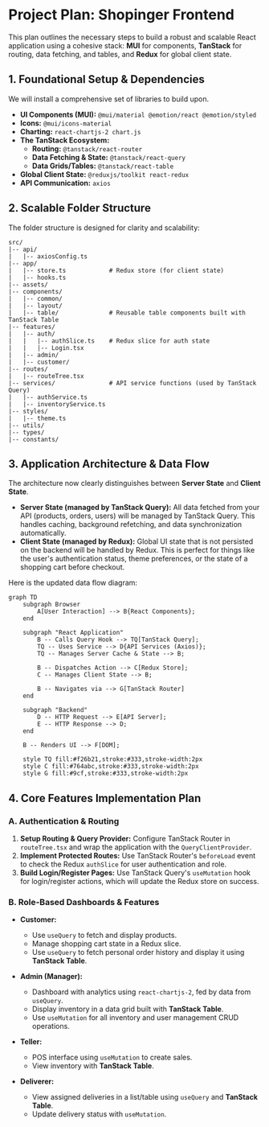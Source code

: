 # Project Plan: Shopinger Frontend

This plan outlines the necessary steps to build a robust and scalable React application using a cohesive stack: **MUI** for components, **TanStack** for routing, data fetching, and tables, and **Redux** for global client state.

## 1. Foundational Setup & Dependencies

We will install a comprehensive set of libraries to build upon.

*   **UI Components (MUI):** `@mui/material @emotion/react @emotion/styled`
*   **Icons:** `@mui/icons-material`
*   **Charting:** `react-chartjs-2 chart.js`
*   **The TanStack Ecosystem:**
    *   **Routing:** `@tanstack/react-router`
    *   **Data Fetching & State:** `@tanstack/react-query`
    *   **Data Grids/Tables:** `@tanstack/react-table`
*   **Global Client State:** `@reduxjs/toolkit react-redux`
*   **API Communication:** `axios`

## 2. Scalable Folder Structure

The folder structure is designed for clarity and scalability:

```
src/
|-- api/
|   |-- axiosConfig.ts
|-- app/
|   |-- store.ts            # Redux store (for client state)
|   |-- hooks.ts
|-- assets/
|-- components/
|   |-- common/
|   |-- layout/
|   |-- table/              # Reusable table components built with TanStack Table
|-- features/
|   |-- auth/
|   |   |-- authSlice.ts    # Redux slice for auth state
|   |   |-- Login.tsx
|   |-- admin/
|   |-- customer/
|-- routes/
|   |-- routeTree.tsx
|-- services/               # API service functions (used by TanStack Query)
|   |-- authService.ts
|   |-- inventoryService.ts
|-- styles/
|   |-- theme.ts
|-- utils/
|-- types/
|-- constants/
```

## 3. Application Architecture & Data Flow

The architecture now clearly distinguishes between **Server State** and **Client State**.

*   **Server State (managed by TanStack Query):** All data fetched from your API (products, orders, users) will be managed by TanStack Query. This handles caching, background refetching, and data synchronization automatically.
*   **Client State (managed by Redux):** Global UI state that is not persisted on the backend will be handled by Redux. This is perfect for things like the user's authentication status, theme preferences, or the state of a shopping cart before checkout.

Here is the updated data flow diagram:

```mermaid
graph TD
    subgraph Browser
        A[User Interaction] --> B{React Components};
    end

    subgraph "React Application"
        B -- Calls Query Hook --> TQ[TanStack Query];
        TQ -- Uses Service --> D{API Services (Axios)};
        TQ -- Manages Server Cache & State --> B;

        B -- Dispatches Action --> C[Redux Store];
        C -- Manages Client State --> B;

        B -- Navigates via --> G[TanStack Router]
    end

    subgraph "Backend"
        D -- HTTP Request --> E[API Server];
        E -- HTTP Response --> D;
    end

    B -- Renders UI --> F[DOM];

    style TQ fill:#f26b21,stroke:#333,stroke-width:2px
    style C fill:#764abc,stroke:#333,stroke-width:2px
    style G fill:#9cf,stroke:#333,stroke-width:2px
```

## 4. Core Features Implementation Plan

### A. Authentication & Routing
1.  **Setup Routing & Query Provider:** Configure TanStack Router in `routeTree.tsx` and wrap the application with the `QueryClientProvider`.
2.  **Implement Protected Routes:** Use TanStack Router's `beforeLoad` event to check the Redux `authSlice` for user authentication and role.
3.  **Build Login/Register Pages:** Use TanStack Query's `useMutation` hook for login/register actions, which will update the Redux store on success.

### B. Role-Based Dashboards & Features

*   **Customer:**
    *   Use `useQuery` to fetch and display products.
    *   Manage shopping cart state in a Redux slice.
    *   Use `useQuery` to fetch personal order history and display it using **TanStack Table**.

*   **Admin (Manager):**
    *   Dashboard with analytics using `react-chartjs-2`, fed by data from `useQuery`.
    *   Display inventory in a data grid built with **TanStack Table**.
    *   Use `useMutation` for all inventory and user management CRUD operations.

*   **Teller:**
    *   POS interface using `useMutation` to create sales.
    *   View inventory with **TanStack Table**.

*   **Deliverer:**
    *   View assigned deliveries in a list/table using `useQuery` and **TanStack Table**.
    *   Update delivery status with `useMutation`.
